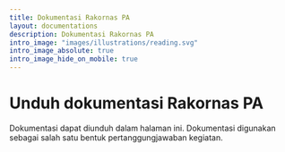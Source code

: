 ```yaml
---
title: Dokumentasi Rakornas PA
layout: documentations
description: Dokumentasi Rakornas PA
intro_image: "images/illustrations/reading.svg"
intro_image_absolute: true
intro_image_hide_on_mobile: true
---
```


# Unduh dokumentasi Rakornas PA

Dokumentasi dapat diunduh dalam halaman ini. Dokumentasi digunakan sebagai salah satu bentuk pertanggungjawaban kegiatan.
